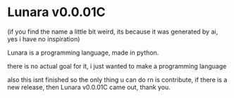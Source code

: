 # Lunara v0.0.01C

(if you find the name a little bit weird, its because it was generated by ai, yes i have no inspiration)

Lunara is a programming language, made in python.

there is no actual goal for it, i just wanted to make a programming language

also this isnt finished so the only thing u can do rn is contribute, if there is a new release, then Lunara v0.0.01C came out, thank you.